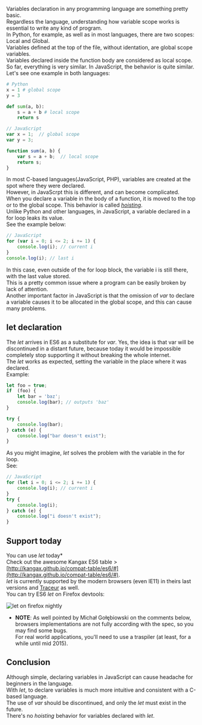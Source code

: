 <!--
layout: post
title: What you need to know about block scope - let
date: 2014-08-28T01:58:23.465Z
comments: true
published: true
keywords:
description: An introduction to block scope on ES6
categories: scope, articles, basics
authorName: Jaydson
authorLink: http://twitter.com/jaydson
authorDescription: JavaScript enthusiast - FrontEnd Engineer at Terra Networks - BrazilJS and RSJS curator
authorPicture: https://pbs.twimg.com/profile_images/453720347620032512/UM2nE21c_400x400.jpeg
-->
Variables declaration in any programming language are something pretty basic.  
Regardless the language, understanding how variable scope works is essential to write any kind of program.  
In Python, for example, as well as in most languages​​, there are two scopes: Local and Global.  
Variables defined at the top of the file, without identation, are global scope variables.  
Variables declared inside the function body are considered as local scope.  
So far, everything is very similar. In JavaScript, the behavior is quite similar.  
Let's see one example in both languages:  
```python
# Python
x = 1 # global scope
y = 3

def sum(a, b):
	s = a + b # local scope
	return s
```

```javascript
// JavaScript
var x = 1;  // global scope
var y = 3;

function sum(a, b) {
	var s = a + b;  // local scope
	return s;
}
```

In most C-based languages(JavaScript, PHP), variables are created at the spot where they were declared.  
However, in JavaScrpt this is different, and can become complicated.  
When you declare a variable in the body of a function, it is moved to the top or to the global scope. This behavior is called [_hoisting_](https://developer.mozilla.org/en-US/docs/Web/JavaScript/Reference/Statements/var#var_hoisting).  
Unlike Python and other languages, in JavaScript, a variable declared in a for loop leaks its value.  
See the example below:  
```javascript
// JavaScript
for (var i = 0; i <= 2; i += 1) {
	console.log(i); // current i
}
console.log(i); // last i
```

In this case, even outside of the for loop block, the variable i is still there, with the last value stored.  
This is a pretty common issue where a program can be easily broken by lack of attention.  
Another important factor in JavaScript is that the omission of _var_ to declare a variable causes it to be allocated in the global scope, and this can cause many problems.  

## let declaration
The _let_ arrives in ES6 as a substitute for _var_. Yes, the idea is that var will be discontinued in a distant future,  because today it would be impossible completely stop supporting it without breaking the whole internet.  
The _let_ works as expected, setting the variable in the place where it was declared.  
Example:  
```javascript
let foo = true;
if  (foo) {
	let bar = 'baz';
	console.log(bar); // outputs 'baz'
}

try {
	console.log(bar);
} catch (e) {
	console.log("bar doesn't exist");
}
```
As you might imagine, _let_ solves the problem with the variable in the for loop.  
See:  
```javascript
// JavaScript
for (let i = 0; i <= 2; i += 1) {
	console.log(i); // current i
}
try {
	console.log(i);
} catch (e) {
	console.log("i doesn't exist");
}
```

## Support today
You can use _let_ today*  
Check out the awesome Kangax ES6 table > [http://kangax.github.io/compat-table/es6/#](http://kangax.github.io/compat-table/es6/#).  
_let_ is currently supported by the modern browsers (even IE11) in theirs last versions and [Traceur](https://github.com/google/traceur-compiler) as well.  
You can try ES6 _let_ on Firefox devtools:  

![let on firefox nightly](/img/let.gif)  

* __NOTE__: As well pointed by Michał Gołębiowski on the comments below, browsers implementations are not fully according with the spec, so you may find some bugs.  
For real world applications, you'll need to use a traspiler (at least, for a while until mid 2015).  

## Conclusion
Although simple, declaring variables in JavaScript can cause headache for beginners in the language.  
With _let_, to declare variables is much more intuitive and consistent with a C-based language.  
The use of _var_ should be discontinued, and only the _let_ must exist in the future.  
There's no _hoisting_ behavior for variables declared with _let_.  

